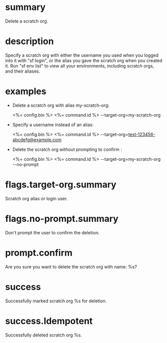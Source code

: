 # summary

Delete a scratch org.

# description

Specify a scratch org with either the username you used when you logged into it with "sf login", or the alias you gave the scratch org when you created it. Run "sf env list" to view all your environments, including scratch orgs, and their aliases.

# examples

- Delete a scratch org with alias my-scratch-org:

  <%= config.bin %> <%= command.id %> --target-org=my-scratch-org

- Specify a username instead of an alias:

  <%= config.bin %> <%= command.id %> --target-org=test-123456-abcdefg@example.com

- Delete the scratch org without prompting to confirm :

  <%= config.bin %> <%= command.id %> --target-org=my-scratch-org --no-prompt

# flags.target-org.summary

Scratch org alias or login user.

# flags.no-prompt.summary

Don't prompt the user to confirm the deletion.

# prompt.confirm

Are you sure you want to delete the scratch org with name: %s?

# success

Successfully marked scratch org %s for deletion.

# success.Idempotent

Successfully deleted scratch org %s.
